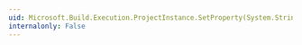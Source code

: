 ```yaml
---
uid: Microsoft.Build.Execution.ProjectInstance.SetProperty(System.String,System.String)
internalonly: False
---
```


